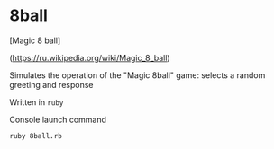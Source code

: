 # 8ball
[Magic 8 ball]

(https://ru.wikipedia.org/wiki/Magic_8_ball)

Simulates the operation of the "Magic 8ball" game: selects a random greeting and response

Written in `ruby`

Console launch command 

```
ruby 8ball.rb
```
